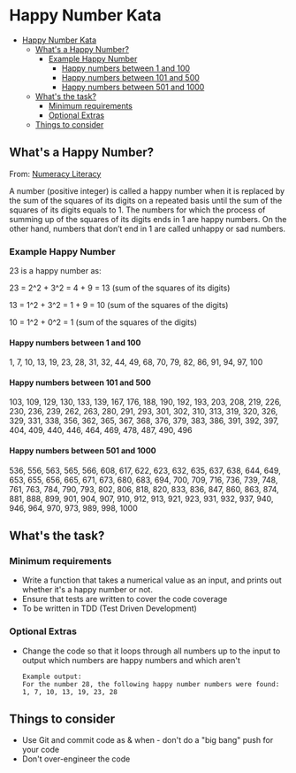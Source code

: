 # Happy Number Kata

<!-- TOC -->

* [Happy Number Kata](#happy-number-kata)
    * [What's a Happy Number?](#whats-a-happy-number)
        * [Example Happy Number](#example-happy-number)
            * [Happy numbers between 1 and 100](#happy-numbers-between-1-and-100)
            * [Happy numbers between 101 and 500](#happy-numbers-between-101-and-500)
            * [Happy numbers between 501 and 1000](#happy-numbers-between-501-and-1000)
    * [What's the task?](#whats-the-task)
        * [Minimum requirements](#minimum-requirements)
        * [Optional Extras](#optional-extras)
    * [Things to consider](#things-to-consider)

<!-- TOC -->

## What's a Happy Number?

From: [Numeracy Literacy](https://numeracyliteracy.com/happy-and-unhappy-numbers/)

A number (positive integer) is called a happy number when it is replaced by the sum of the squares of its digits on a
repeated basis until the sum of the squares of its digits equals to 1. The numbers for which the process of summing up
of the squares of its digits ends in 1 are happy numbers. On the other hand, numbers that don’t end in 1 are called
unhappy or sad numbers.

### Example Happy Number

23 is a happy number as:

23 = 2^2 + 3^2 = 4 + 9 = 13 (sum of the squares of its digits)

13 = 1^2 + 3^2 = 1 + 9 = 10 (sum of the squares of the digits)

10 = 1^2 + 0^2 = 1 (sum of the squares of the digits)

#### Happy numbers between 1 and 100

1, 7, 10, 13, 19, 23, 28, 31, 32, 44, 49, 68, 70, 79, 82, 86, 91, 94, 97, 100

#### Happy numbers between 101 and 500

103, 109, 129, 130, 133, 139, 167, 176, 188, 190, 192, 193, 203, 208, 219, 226, 230, 236, 239, 262, 263, 280, 291, 293,
301, 302, 310, 313, 319, 320, 326, 329, 331, 338, 356, 362, 365, 367, 368, 376, 379, 383, 386, 391, 392, 397, 404, 409,
440, 446, 464, 469, 478, 487, 490, 496

#### Happy numbers between 501 and 1000

536, 556, 563, 565, 566, 608, 617, 622, 623, 632, 635, 637, 638, 644, 649, 653, 655, 656, 665, 671, 673, 680, 683, 694,
700, 709, 716, 736, 739, 748, 761, 763, 784, 790, 793, 802, 806, 818, 820, 833, 836, 847, 860, 863, 874, 881, 888, 899,
901, 904, 907, 910, 912, 913, 921, 923, 931, 932, 937, 940, 946, 964, 970, 973, 989, 998, 1000

## What's the task?

### Minimum requirements

- Write a function that takes a numerical value as an input, and prints out whether it's a happy number or not.
- Ensure that tests are written to cover the code coverage
- To be written in TDD (Test Driven Development)

### Optional Extras

- Change the code so that it loops through all numbers up to the input to output which numbers are happy numbers and
  which aren't
  ```
  Example output:
  For the number 28, the following happy number numbers were found: 1, 7, 10, 13, 19, 23, 28
  ```
  
## Things to consider

- Use Git and commit code as & when - don't do a "big bang" push for your code
- Don't over-engineer the code
